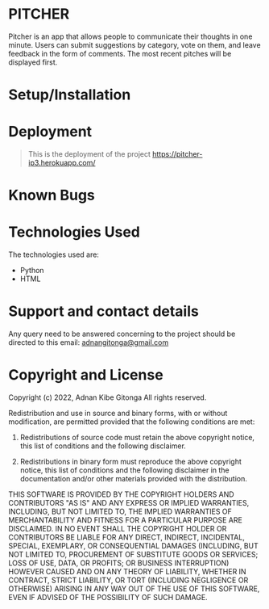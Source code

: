 # PITCHER
Pitcher is an app that allows people to communicate their thoughts in one minute. Users can submit suggestions by category, vote on them, and leave feedback in the form of comments.
The most recent pitches will be displayed first.

# Setup/Installation

# Deployment
>This is the deployment of the project https://pitcher-ip3.herokuapp.com/

# Known Bugs

# Technologies Used
The technologies used are:
* Python
* HTML

# Support and contact details
Any query need to be answered concerning to the project should be directed to this email: adnangitonga@gmail.com

# Copyright and License
Copyright (c) 2022, Adnan Kibe Gitonga
All rights reserved.

Redistribution and use in source and binary forms, with or without
modification, are permitted provided that the following conditions are met:

1. Redistributions of source code must retain the above copyright notice, this
   list of conditions and the following disclaimer.

2. Redistributions in binary form must reproduce the above copyright notice,
   this list of conditions and the following disclaimer in the documentation
   and/or other materials provided with the distribution.

THIS SOFTWARE IS PROVIDED BY THE COPYRIGHT HOLDERS AND CONTRIBUTORS "AS IS"
AND ANY EXPRESS OR IMPLIED WARRANTIES, INCLUDING, BUT NOT LIMITED TO, THE
IMPLIED WARRANTIES OF MERCHANTABILITY AND FITNESS FOR A PARTICULAR PURPOSE ARE
DISCLAIMED. IN NO EVENT SHALL THE COPYRIGHT HOLDER OR CONTRIBUTORS BE LIABLE
FOR ANY DIRECT, INDIRECT, INCIDENTAL, SPECIAL, EXEMPLARY, OR CONSEQUENTIAL
DAMAGES (INCLUDING, BUT NOT LIMITED TO, PROCUREMENT OF SUBSTITUTE GOODS OR
SERVICES; LOSS OF USE, DATA, OR PROFITS; OR BUSINESS INTERRUPTION) HOWEVER
CAUSED AND ON ANY THEORY OF LIABILITY, WHETHER IN CONTRACT, STRICT LIABILITY,
OR TORT (INCLUDING NEGLIGENCE OR OTHERWISE) ARISING IN ANY WAY OUT OF THE USE
OF THIS SOFTWARE, EVEN IF ADVISED OF THE POSSIBILITY OF SUCH DAMAGE.
